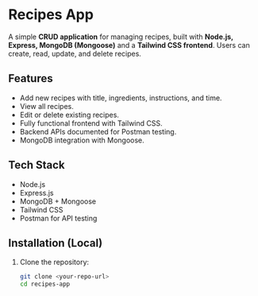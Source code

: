 # Recipes App

A simple **CRUD application** for managing recipes, built with **Node.js, Express, MongoDB (Mongoose)** and a **Tailwind CSS frontend**. Users can create, read, update, and delete recipes.

## Features

- Add new recipes with title, ingredients, instructions, and time.
- View all recipes.
- Edit or delete existing recipes.
- Fully functional frontend with Tailwind CSS.
- Backend APIs documented for Postman testing.
- MongoDB integration with Mongoose.

## Tech Stack

- Node.js
- Express.js
- MongoDB + Mongoose
- Tailwind CSS
- Postman for API testing

## Installation (Local)

1. Clone the repository:
   ```bash
   git clone <your-repo-url>
   cd recipes-app
